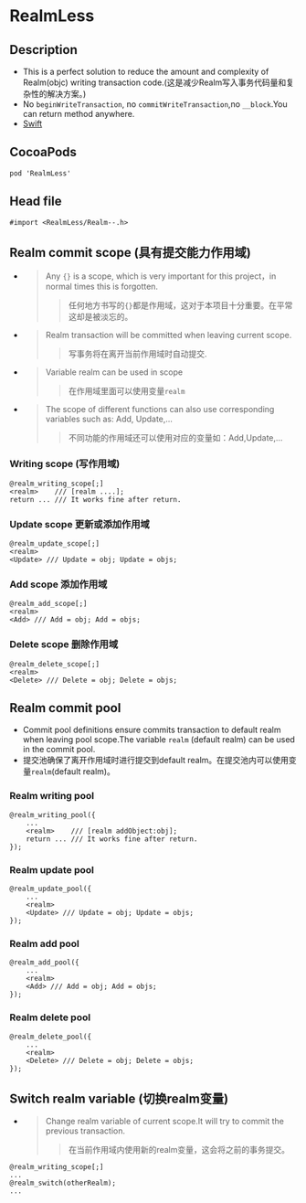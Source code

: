 # RealmLess
## Description
* This is a perfect solution to reduce the amount and complexity of Realm(objc) writing transaction code.(这是减少Realm写入事务代码量和复杂性的解决方案。)
* No `beginWriteTransaction`, no `commitWriteTransaction`,no `__block`.You can return method anywhere.
* [Swift](https://github.com/Meterwhite/RealmLessSwift "RealmLessSwift")

## CocoaPods
```
pod 'RealmLess'
```

## Head file
```
#import <RealmLess/Realm--.h>
```

## Realm commit scope (具有提交能力作用域)
- > Any `{}` is a scope, which is very important for this project，in normal times this is forgotten.
    >> 任何地方书写的`{}`都是作用域，这对于本项目十分重要。在平常这却是被淡忘的。
    
- > Realm transaction will be committed when leaving current scope.
    >> 写事务将在离开当前作用域时自动提交.

- > Variable realm can be used in scope
    >> 在作用域里面可以使用变量`realm`
    
- > The scope of different functions can also use corresponding variables such as: Add, Update,...
    >> 不同功能的作用域还可以使用对应的变量如：Add,Update,...
### Writing scope (写作用域)
```objc
@realm_writing_scope[;]
<realm>    /// [realm ....];
return ... /// It works fine after return.
```
### Update scope 更新或添加作用域
```objc
@realm_update_scope[;]
<realm>
<Update> /// Update = obj; Update = objs;
```
### Add scope 添加作用域
```objc
@realm_add_scope[;]
<realm>
<Add> /// Add = obj; Add = objs; 
```
### Delete scope 删除作用域
```objc
@realm_delete_scope[;]
<realm>
<Delete> /// Delete = obj; Delete = objs;
```
## Realm commit pool
- Commit pool definitions ensure commits transaction to default realm when leaving pool scope.The variable `realm` (default realm) can be used in the commit pool.
- 提交池确保了离开作用域时进行提交到default realm。在提交池内可以使用变量`realm`(default realm)。
### Realm writing pool
```objc
@realm_writing_pool({
    ...
    <realm>    /// [realm addObject:obj];
    return ... /// It works fine after return.
});
```
### Realm update pool
```objc
@realm_update_pool({
    ...
    <realm>
    <Update> /// Update = obj; Update = objs;
});
```
### Realm add pool
```objc
@realm_add_pool({
    ...
    <realm>
    <Add> /// Add = obj; Add = objs; 
});
```
### Realm delete pool
```objc
@realm_delete_pool({
    ...
    <realm>
    <Delete> /// Delete = obj; Delete = objs; 
});
```
## Switch realm variable (切换realm变量)
- > Change realm variable of current scope.It will try to commit the previous transaction.
    >> 在当前作用域内使用新的realm变量，这会将之前的事务提交。
```objc
@realm_writing_scope[;]
...
@realm_switch(otherRealm);
...
```

